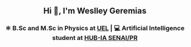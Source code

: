 ## <center> Hi 👋, I'm Weslley Geremias

### <center> ⚛️ B.Sc and M.Sc in Physics at [UEL](https://portal.uel.br/home/) | 💻 Artificial Intelligence student at [HUB-IA SENAI/PR](https://www.senaipr.org.br/tecnologiaeinovacao/nossarede/hubia/)
  

<!--
**weslleygere/weslleygere** is a ✨ _special_ ✨ repository because its `README.md` (this file) appears on your GitHub profile.

Here are some ideas to get you started:

- 🔭 I’m currently working on ...
- 🌱 I’m currently learning ...
- 👯 I’m looking to collaborate on ...
- 🤔 I’m looking for help with ...
- 💬 Ask me about ...
- 📫 How to reach me: ...
- 😄 Pronouns: ...
- ⚡ Fun fact: ...
-->
